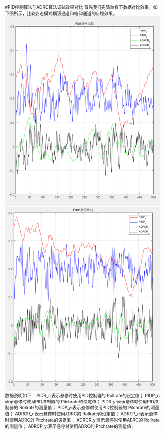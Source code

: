 #PID控制算法与ADRC算法调试效果对比
首先我们先简单看下数据对比效果，如下图所示，比较姿态模式横滚通道和俯仰通道的自稳效果。
![](/assets/Roll_Stablize.png)
![](/assets/Pitch_Stablize.png)
数据说明如下：
PIDR_r:表示悬停时使用PID控制器的 Rollrate的设定值；
PIDP_r:表示悬停时使用PID控制器的 Pitchrate的设定值；
PIDR_y:表示悬停时使用PID控制器的 Rollrate的测量值；
PIDP_y:表示悬停时使用PID控制器的 Pitchrate的测量值；
ADRCR_r:表示悬停时使用ADRC的 Rollrate的设定值；
ADRCP_r:表示悬停时使用ADRC的 Pitchrate的设定值；
ADRCR_y:表示悬停时使用ADRC的 Rollrate的测量值；
ADRCP_y:表示悬停时使用ADRC的 Pitchrate的测量值；


